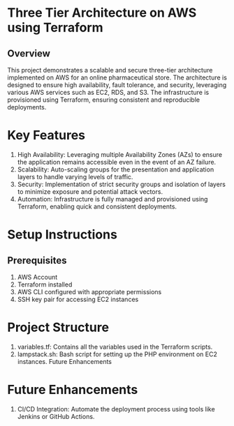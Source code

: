 # Three Tier Architecture on AWS using Terraform 

## Overview 
This project demonstrates a scalable and secure three-tier architecture implemented on AWS for an online pharmaceutical store. 
The architecture is designed to ensure high availability, fault tolerance, and security, leveraging various AWS services such as EC2, RDS, and S3.
The infrastructure is provisioned using Terraform, ensuring consistent and reproducible deployments.


# Key Features

1. High Availability: Leveraging multiple Availability Zones (AZs) to ensure the application remains accessible even in the event of an AZ failure.
2. Scalability: Auto-scaling groups for the presentation and application layers to handle varying levels of traffic.
3. Security: Implementation of strict security groups and isolation of layers to minimize exposure and potential attack vectors.
4. Automation: Infrastructure is fully managed and provisioned using Terraform, enabling quick and consistent deployments.




# Setup Instructions

## Prerequisites
1. AWS Account
2. Terraform installed
3. AWS CLI configured with appropriate permissions
4. SSH key pair for accessing EC2 instances



# Project Structure


1. variables.tf: Contains all the variables used in the Terraform scripts.
2. lampstack.sh: Bash script for setting up the PHP environment on EC2 instances.
Future Enhancements

# Future Enhancements
1. CI/CD Integration: Automate the deployment process using tools like Jenkins or GitHub Actions.
